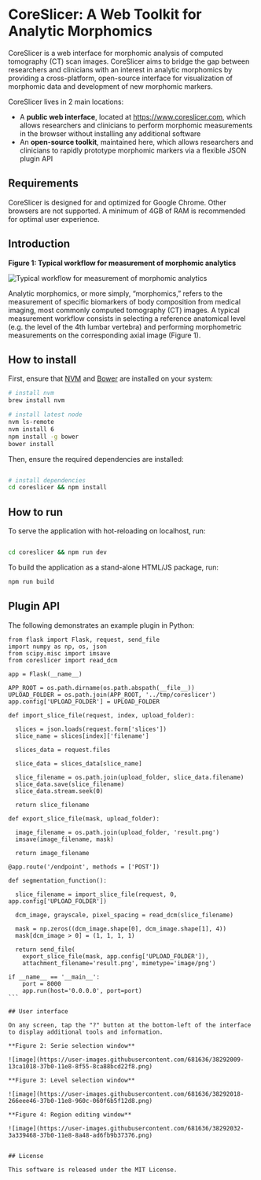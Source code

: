 # CoreSlicer: A Web Toolkit for Analytic Morphomics

CoreSlicer is a web interface for morphomic analysis of computed tomography (CT) scan images. CoreSlicer aims to bridge the gap between researchers and clinicians with an interest in analytic morphomics by providing a cross-platform, open-source interface for visualization of morphomic data and development of new morphomic markers.

CoreSlicer lives in 2 main locations:

- A **public web interface**, located at https://www.coreslicer.com, which allows researchers and clinicians to perform morphomic measurements in the browser without installing any additional software
- An **open-source toolkit**, maintained here, which allows researchers and clinicians to rapidly prototype morphomic markers via a flexible JSON plugin API 

## Requirements

CoreSlicer is designed for and optimized for Google Chrome. Other browsers are not supported. A minimum of 4GB of RAM is recommended for optimal user experience.

## Introduction

**Figure 1: Typical workflow for measurement of morphomic analytics**

![Typical workflow for measurement of morphomic analytics](https://user-images.githubusercontent.com/681636/38286639-68c3c4e0-3794-11e8-8e17-168d3239b2ff.png)

Analytic morphomics, or more simply, “morphomics,” refers to the measurement of specific biomarkers of body composition from medical imaging, most commonly computed tomography (CT) images. A typical measurement workflow consists in selecting a reference anatomical level (e.g. the level of the 4th lumbar vertebra) and performing morphometric measurements on the corresponding axial image (Figure 1).

## How to install

First, ensure that [NVM](https://github.com/creationix/nvm) and [Bower](https://bower.io/) are installed on your system:

``` bash
# install nvm
brew install nvm

# install latest node
nvm ls-remote
nvm install 6
npm install -g bower
bower install
```

Then, ensure the required dependencies are installed:

```bash

# install dependencies
cd coreslicer && npm install

```

## How to run

To serve the application with hot-reloading on localhost, run:

```bash

cd coreslicer && npm run dev

```

To build the application as a stand-alone HTML/JS package, run:

```bash
npm run build

```

## Plugin API

The following demonstrates an example plugin in Python:

````
from flask import Flask, request, send_file
import numpy as np, os, json
from scipy.misc import imsave
from coreslicer import read_dcm

app = Flask(__name__)

APP_ROOT = os.path.dirname(os.path.abspath(__file__))
UPLOAD_FOLDER = os.path.join(APP_ROOT, '../tmp/coreslicer')
app.config['UPLOAD_FOLDER'] = UPLOAD_FOLDER

def import_slice_file(request, index, upload_folder):
  
  slices = json.loads(request.form['slices'])
  slice_name = slices[index]['filename']
  
  slices_data = request.files
  
  slice_data = slices_data[slice_name]
  
  slice_filename = os.path.join(upload_folder, slice_data.filename)
  slice_data.save(slice_filename)
  slice_data.stream.seek(0)
  
  return slice_filename
  
def export_slice_file(mask, upload_folder):
  
  image_filename = os.path.join(upload_folder, 'result.png')
  imsave(image_filename, mask)

  return image_filename
  
@app.route('/endpoint', methods = ['POST'])
  
def segmentation_function():
  
  slice_filename = import_slice_file(request, 0, app.config['UPLOAD_FOLDER'])
  
  dcm_image, grayscale, pixel_spacing = read_dcm(slice_filename)

  mask = np.zeros((dcm_image.shape[0], dcm_image.shape[1], 4))
  mask[dcm_image > 0] = (1, 1, 1, 1)

  return send_file(
    export_slice_file(mask, app.config['UPLOAD_FOLDER']),
    attachment_filename='result.png', mimetype='image/png')

if __name__ == '__main__':
    port = 8000
    app.run(host='0.0.0.0', port=port)
```

## User interface

On any screen, tap the "?" button at the bottom-left of the interface to display additional tools and information.

**Figure 2: Serie selection window**

![image](https://user-images.githubusercontent.com/681636/38292009-13ca1018-37b0-11e8-8f55-8ca88bcd22f8.png)

**Figure 3: Level selection window**

![image](https://user-images.githubusercontent.com/681636/38292018-266eee46-37b0-11e8-960c-060f6b5f12d8.png)

**Figure 4: Region editing window**

![image](https://user-images.githubusercontent.com/681636/38292032-3a339468-37b0-11e8-8a48-ad6fb9b37376.png)


## License

This software is released under the MIT License. 
